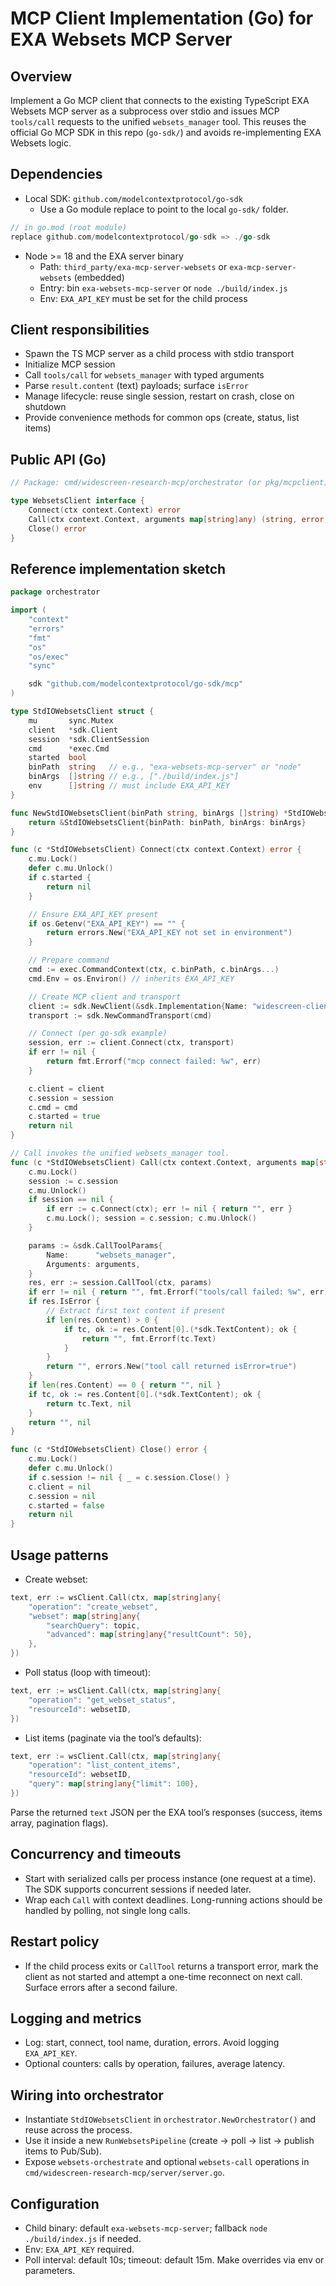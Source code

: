 # MCP Client Implementation (Go) for EXA Websets MCP Server

## Overview

Implement a Go MCP client that connects to the existing TypeScript EXA Websets MCP server as a subprocess over stdio and issues MCP `tools/call` requests to the unified `websets_manager` tool. This reuses the official Go MCP SDK in this repo (`go-sdk/`) and avoids re-implementing EXA Websets logic.

## Dependencies

- Local SDK: `github.com/modelcontextprotocol/go-sdk`
  - Use a Go module replace to point to the local `go-sdk/` folder.

```go
// in go.mod (root module)
replace github.com/modelcontextprotocol/go-sdk => ./go-sdk
```

- Node >= 18 and the EXA server binary
  - Path: `third_party/exa-mcp-server-websets` or `exa-mcp-server-websets` (embedded)
  - Entry: bin `exa-websets-mcp-server` or `node ./build/index.js`
  - Env: `EXA_API_KEY` must be set for the child process

## Client responsibilities

- Spawn the TS MCP server as a child process with stdio transport
- Initialize MCP session
- Call `tools/call` for `websets_manager` with typed arguments
- Parse `result.content` (text) payloads; surface `isError`
- Manage lifecycle: reuse single session, restart on crash, close on shutdown
- Provide convenience methods for common ops (create, status, list items)

## Public API (Go)

```go
// Package: cmd/widescreen-research-mcp/orchestrator (or pkg/mcpclient)

type WebsetsClient interface {
    Connect(ctx context.Context) error
    Call(ctx context.Context, arguments map[string]any) (string, error)
    Close() error
}
```

## Reference implementation sketch

```go
package orchestrator

import (
    "context"
    "errors"
    "fmt"
    "os"
    "os/exec"
    "sync"

    sdk "github.com/modelcontextprotocol/go-sdk/mcp"
)

type StdIOWebsetsClient struct {
    mu       sync.Mutex
    client   *sdk.Client
    session  *sdk.ClientSession
    cmd      *exec.Cmd
    started  bool
    binPath  string   // e.g., "exa-websets-mcp-server" or "node"
    binArgs  []string // e.g., ["./build/index.js"]
    env      []string // must include EXA_API_KEY
}

func NewStdIOWebsetsClient(binPath string, binArgs []string) *StdIOWebsetsClient {
    return &StdIOWebsetsClient{binPath: binPath, binArgs: binArgs}
}

func (c *StdIOWebsetsClient) Connect(ctx context.Context) error {
    c.mu.Lock()
    defer c.mu.Unlock()
    if c.started {
        return nil
    }

    // Ensure EXA_API_KEY present
    if os.Getenv("EXA_API_KEY") == "" {
        return errors.New("EXA_API_KEY not set in environment")
    }

    // Prepare command
    cmd := exec.CommandContext(ctx, c.binPath, c.binArgs...)
    cmd.Env = os.Environ() // inherits EXA_API_KEY

    // Create MCP client and transport
    client := sdk.NewClient(&sdk.Implementation{Name: "widescreen-client", Version: "v1.0.0"}, nil)
    transport := sdk.NewCommandTransport(cmd)

    // Connect (per go-sdk example)
    session, err := client.Connect(ctx, transport)
    if err != nil {
        return fmt.Errorf("mcp connect failed: %w", err)
    }

    c.client = client
    c.session = session
    c.cmd = cmd
    c.started = true
    return nil
}

// Call invokes the unified websets_manager tool.
func (c *StdIOWebsetsClient) Call(ctx context.Context, arguments map[string]any) (string, error) {
    c.mu.Lock()
    session := c.session
    c.mu.Unlock()
    if session == nil {
        if err := c.Connect(ctx); err != nil { return "", err }
        c.mu.Lock(); session = c.session; c.mu.Unlock()
    }

    params := &sdk.CallToolParams{
        Name:      "websets_manager",
        Arguments: arguments,
    }
    res, err := session.CallTool(ctx, params)
    if err != nil { return "", fmt.Errorf("tools/call failed: %w", err) }
    if res.IsError {
        // Extract first text content if present
        if len(res.Content) > 0 {
            if tc, ok := res.Content[0].(*sdk.TextContent); ok {
                return "", fmt.Errorf(tc.Text)
            }
        }
        return "", errors.New("tool call returned isError=true")
    }
    if len(res.Content) == 0 { return "", nil }
    if tc, ok := res.Content[0].(*sdk.TextContent); ok {
        return tc.Text, nil
    }
    return "", nil
}

func (c *StdIOWebsetsClient) Close() error {
    c.mu.Lock()
    defer c.mu.Unlock()
    if c.session != nil { _ = c.session.Close() }
    c.client = nil
    c.session = nil
    c.started = false
    return nil
}
```

## Usage patterns

- Create webset:

```go
text, err := wsClient.Call(ctx, map[string]any{
    "operation": "create_webset",
    "webset": map[string]any{
        "searchQuery": topic,
        "advanced": map[string]any{"resultCount": 50},
    },
})
```

- Poll status (loop with timeout):

```go
text, err := wsClient.Call(ctx, map[string]any{
    "operation": "get_webset_status",
    "resourceId": websetID,
})
```

- List items (paginate via the tool’s defaults):

```go
text, err := wsClient.Call(ctx, map[string]any{
    "operation": "list_content_items",
    "resourceId": websetID,
    "query": map[string]any{"limit": 100},
})
```

Parse the returned `text` JSON per the EXA tool’s responses (success, items array, pagination flags).

## Concurrency and timeouts

- Start with serialized calls per process instance (one request at a time). The SDK supports concurrent sessions if needed later.
- Wrap each `Call` with context deadlines. Long-running actions should be handled by polling, not single long calls.

## Restart policy

- If the child process exits or `CallTool` returns a transport error, mark the client as not started and attempt a one-time reconnect on next call. Surface errors after a second failure.

## Logging and metrics

- Log: start, connect, tool name, duration, errors. Avoid logging `EXA_API_KEY`.
- Optional counters: calls by operation, failures, average latency.

## Wiring into orchestrator

- Instantiate `StdIOWebsetsClient` in `orchestrator.NewOrchestrator()` and reuse across the process.
- Use it inside a new `RunWebsetsPipeline` (create → poll → list → publish items to Pub/Sub).
- Expose `websets-orchestrate` and optional `websets-call` operations in `cmd/widescreen-research-mcp/server/server.go`.

## Configuration

- Child binary: default `exa-websets-mcp-server`; fallback `node ./build/index.js` if needed.
- Env: `EXA_API_KEY` required.
- Poll interval: default 10s; timeout: default 15m. Make overrides via env or parameters.


